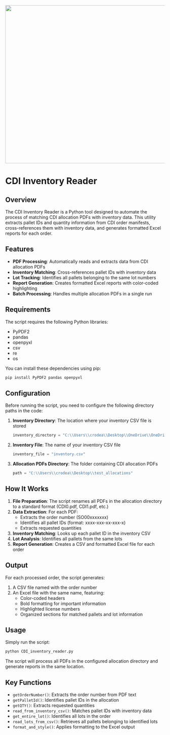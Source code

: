 <img src="https://github.com/Rodea41/CDI_allocation_finder/refs/heads/main/butter.webp" width="1000" height="500" />


# CDI Inventory Reader

## Overview

The CDI Inventory Reader is a Python tool designed to automate the process of matching CDI allocation PDFs with inventory data. This utility extracts pallet IDs and quantity information from CDI order manifests, cross-references them with inventory data, and generates formatted Excel reports for each order.

## Features

- **PDF Processing**: Automatically reads and extracts data from CDI allocation PDFs
- **Inventory Matching**: Cross-references pallet IDs with inventory data
- **Lot Tracking**: Identifies all pallets belonging to the same lot numbers
- **Report Generation**: Creates formatted Excel reports with color-coded highlighting
- **Batch Processing**: Handles multiple allocation PDFs in a single run

## Requirements

The script requires the following Python libraries:
- PyPDF2
- pandas
- openpyxl
- csv
- re
- os

You can install these dependencies using pip:

```bash
pip install PyPDF2 pandas openpyxl
```

## Configuration

Before running the script, you need to configure the following directory paths in the code:

1. **Inventory Directory**: The location where your inventory CSV file is stored
   ```python
   inventory_directory = "C:\\Users\\crodea\\Desktop\\OneDrive\\OneDrive - US Cold Storage\\Python\\CDI_allocations_project"
   ```

2. **Inventory File**: The name of your inventory CSV file
   ```python
   inventory_file = "inventory.csv"
   ```

3. **Allocation PDFs Directory**: The folder containing CDI allocation PDFs
   ```python
   path = "C:\\Users\\crodea\\Desktop\\test_allocations"
   ```

## How It Works

1. **File Preparation**: The script renames all PDFs in the allocation directory to a standard format (CDI0.pdf, CDI1.pdf, etc.)
2. **Data Extraction**: For each PDF:
   - Extracts the order number (SO00xxxxxxx)
   - Identifies all pallet IDs (format: xxxx-xxx-xx-xxx-x)
   - Extracts requested quantities
3. **Inventory Matching**: Looks up each pallet ID in the inventory CSV
4. **Lot Analysis**: Identifies all pallets from the same lots
5. **Report Generation**: Creates a CSV and formatted Excel file for each order

## Output

For each processed order, the script generates:
1. A CSV file named with the order number
2. An Excel file with the same name, featuring:
   - Color-coded headers
   - Bold formatting for important information
   - Highlighted license numbers
   - Organized sections for matched pallets and lot information

## Usage

Simply run the script:

```python
python CDI_inventory_reader.py
```

The script will process all PDFs in the configured allocation directory and generate reports in the same location.

## Key Functions

- `getOrderNumber()`: Extracts the order number from PDF text
- `getPalletId()`: Identifies pallet IDs in the allocation
- `getQTY()`: Extracts requested quantities
- `read_from_inventory_csv()`: Matches pallet IDs with inventory data
- `get_entire_lot()`: Identifies all lots in the order
- `read_lots_from_csv()`: Retrieves all pallets belonging to identified lots
- `format_and_style()`: Applies formatting to the Excel output
